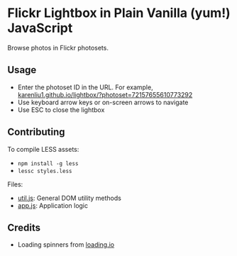 # Flickr Lightbox in Plain Vanilla (yum!) JavaScript

Browse photos in Flickr photosets.

## Usage

* Enter the photoset ID in the URL. For example,
[karenliu1.github.io/lightbox/?photoset=72157655610773292](https://karenliu1.github.io/lightbox/?photoset=72157655610773292)
* Use keyboard arrow keys or on-screen arrows to navigate
* Use ESC to close the lightbox

## Contributing

To compile LESS assets:
* `npm install -g less`
* `lessc styles.less`

Files:
* [util.js](util.js): General DOM utility methods
* [app.js](app.js): Application logic

## Credits

* Loading spinners from [loading.io](http://loading.io/)
